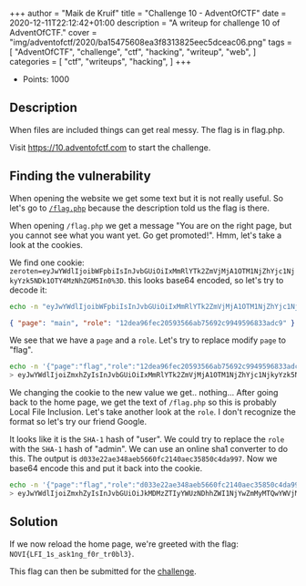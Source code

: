 +++
author = "Maik de Kruif"
title = "Challenge 10 - AdventOfCTF"
date = 2020-12-11T22:12:42+01:00
description = "A writeup for challenge 10 of AdventOfCTF."
cover = "img/adventofctf/2020/ba15475608ea3f8313825eec5dceac06.png"
tags = [
    "AdventOfCTF",
    "challenge",
    "ctf",
    "hacking",
    "writeup",
    "web",
]
categories = [
    "ctf",
    "writeups",
    "hacking",
]
+++

- Points: 1000

## Description

When files are included things can get real messy. The flag is in flag.php.

Visit <https://10.adventofctf.com> to start the challenge.

## Finding the vulnerability

When opening the website we get some text but it is not really useful. So let's go to [`/flag.php`](https://10.adventofctf.com/flag.php) because the description told us the flag is there.

When opening `/flag.php` we get a message "You are on the right page, but you cannot see what you want yet. Go get promoted!". Hmm, let's take a look at the cookies.

We find one cookie: `zeroten=eyJwYWdlIjoibWFpbiIsInJvbGUiOiIxMmRlYTk2ZmVjMjA1OTM1NjZhYjc1NjkyYzk5NDk1OTY4MzNhZGM5In0%3D`. this looks base64 encoded, so let's try to decode it:

```bash
echo -n "eyJwYWdlIjoibWFpbiIsInJvbGUiOiIxMmRlYTk2ZmVjMjA1OTM1NjZhYjc1NjkyYzk5NDk1OTY4MzNhZGM5In0=" | base64 -d
```

```json
{ "page": "main", "role": "12dea96fec20593566ab75692c9949596833adc9" }
```

We see that we have a `page` and a `role`. Let's try to replace modify `page` to "flag".

```bash
echo -n '{"page":"flag","role":"12dea96fec20593566ab75692c9949596833adc9"}' | base64 -w 0
> eyJwYWdlIjoiZmxhZyIsInJvbGUiOiIxMmRlYTk2ZmVjMjA1OTM1NjZhYjc1NjkyYzk5NDk1OTY4MzNhZGM5In0=
```

We changing the cookie to the new value we get.. nothing... After going back to the home page, we get the text of `/flag.php` so this is probably Local File Inclusion. Let's take another look at the `role`. I don't recognize the format so let's try our friend Google.

It looks like it is the `SHA-1` hash of "user". We could try to replace the `role` with the `SHA-1` hash of "admin". We can use an online sha1 converter to do this. The output is `d033e22ae348aeb5660fc2140aec35850c4da997`. Now we base64 encode this and put it back into the cookie.

```bash
echo -n '{"page":"flag","role":"d033e22ae348aeb5660fc2140aec35850c4da997"}' | base64 -w 0
> eyJwYWdlIjoiZmxhZyIsInJvbGUiOiJkMDMzZTIyYWUzNDhhZWI1NjYwZmMyMTQwYWVjMzU4NTBjNGRhOTk3In0=
```

## Solution

If we now reload the home page, we're greeted with the flag: `NOVI{LFI_1s_ask1ng_f0r_tr0bl3}`.

This flag can then be submitted for the [challenge](https://ctfd.adventofctf.com/challenges#10-11).

